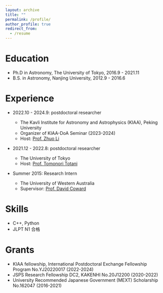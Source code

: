 ```yaml
---
layout: archive
title: ""
permalink: /profile/
author_profile: true
redirect_from:
  - /resume
---
```


Education
======
* Ph.D in Astronomy, The University of Tokyo, 2016.9 - 2021.11
* B.S. in Astronomy, Nanjing University, 2012.9 - 2016.6

Experience
======
* 2022.10 - 2024.9: postdoctoral researcher
  * The Kavli Institute for Astronomy and Astrophysics (KIAA), Peking University
  * Organizer of KIAA-DoA Seminar (2023-2024)
  * Host: [Prof. Zhuo Li](https://kiaa.pku.edu.cn/info/1010/2662.htm)

* 2021.12 - 2022.8: postdoctoral researcher
  * The University of Tokyo
  * Host: [Prof. Tomonori Totani](https://sites.google.com/view/tomonori-totani-eng/)

* Summer 2015: Research Intern
  * The University of Western Australia
  * Supervisor: [Prof. David Coward](https://research-repository.uwa.edu.au/en/persons/david-coward)
  
Skills
======
* C++, Python
* JLPT N1 合格

Grants
======
* KIAA fellowship, International Postdoctoral Exchange Fellowship Program No.YJ20220017 (2022-2024)
* JSPS Research Fellowship DC2, KAKENHI No.20J12200 (2020-2022)
* University Recommended Japanese Government (MEXT) Scholarship No.162047 (2016-2021)
